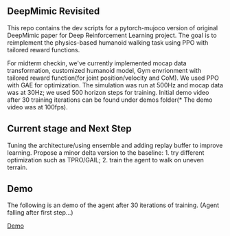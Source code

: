 ## DeepMimic Revisited
This repo contains the dev scripts for a pytorch-mujoco version of original DeepMimic paper for Deep Reinforcement Learning project. The goal is to reimplement the physics-based humanoid walking task using PPO with tailored reward functions.

For midterm checkin, we've currently implemented mocap data transformation, customized humanoid model, Gym envrionment with tailored reward function(for joint position/velocity and CoM). We used PPO with GAE for optimization. The simulation was run at 500Hz and mocap data was at 30Hz; we used 500 horizon steps for training. Initial demo video after 30 training iterations can be found under demos folder(* The demo video was at 100fps).

## Current stage and Next Step
Tuning the architecture/using ensemble and adding replay buffer to improve learning. Propose a minor delta version to the baseline: 1. try different optimization such as TPRO/GAIL; 2. train the agent to walk on uneven terrain.

## Demo
The following is an demo of the agent after 30 iterations of training. (Agent falling after first step...)

[Demo](https://github.com/XiaowenMa/DRL_DeepMimic_Revisit/blob/master/demos/30iter_walk.mp4)